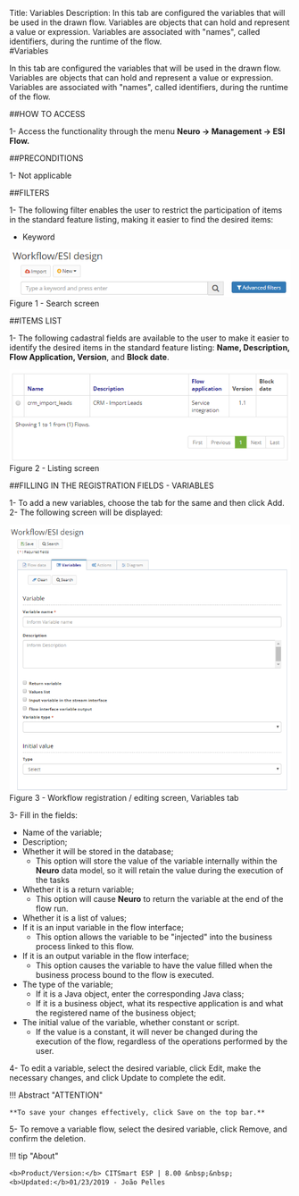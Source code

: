 Title: Variables
Description: In this tab are configured the variables that will be used in the drawn flow. Variables are objects that can hold and represent a value or expression. Variables are associated with "names", called identifiers, during the runtime of the flow.  
#Variables  

In this tab are configured the variables that will be used in the drawn flow. Variables are objects that can hold and represent a value or expression. Variables are associated with "names", called identifiers, during the runtime of the flow.  

##HOW TO ACCESS  

1- Access the functionality through the menu **Neuro → Management → ESI Flow.**  

##PRECONDITIONS  

1- Not applicable  

##FILTERS  

1- The following filter enables the user to restrict the participation of items in the standard feature listing, making it easier to find the desired items:  

- Keyword  

![Screenshot](images/Variables-fig01.png)  
Figure 1 - Search screen

##ITEMS LIST  

1- The following cadastral fields are available to the user to make it easier to identify the desired items in the standard feature listing: **Name, Description, Flow Application, Version**, and **Block date**.

![Screenshot](images/Variables-fig02.png)    
Figure 2 - Listing screen  

##FILLING IN THE REGISTRATION FIELDS - VARIABLES  

1- To add a new variables, choose the tab for the same and then click Add.  
2- The following screen will be displayed:  

![Screenshot](images/Variables-fig03.png)   
Figure 3 - Workflow registration / editing screen, Variables tab  

3- Fill in the fields:  

- Name of the variable;  
- Description;  
- Whether it will be stored in the database;  
	- This option will store the value of the variable internally within the **Neuro** data model, so it will retain the value during the execution of the tasks  
- Whether it is a return variable;  
	- This option will cause **Neuro** to return the variable at the end of the flow run.  
- Whether it is a list of values;  
- If it is an input variable in the flow interface;  
	- This option allows the variable to be "injected" into the business process linked to this flow.  
- If it is an output variable in the flow interface;  
	- This option causes the variable to have the value filled when the business process bound to the flow is executed.  
- The type of the variable;  
	- If it is a Java object, enter the corresponding Java class;  
	- If it is a business object, what its respective application is and what the registered name of the business object;  
- The initial value of the variable, whether constant or script.  
	- If the value is a constant, it will never be changed during the execution of the flow, regardless of the operations performed by the user.  

4- To edit a variable, select the desired variable, click Edit, make the necessary changes, and click Update to complete the edit.  

!!! Abstract "ATTENTION"  

    **To save your changes effectively, click Save on the top bar.**  

5- To remove a variable flow, select the desired variable, click Remove, and confirm the deletion.
	


!!! tip "About"

    <b>Product/Version:</b> CITSmart ESP | 8.00 &nbsp;&nbsp;
    <b>Updated:</b>01/23/2019 - João Pelles  


